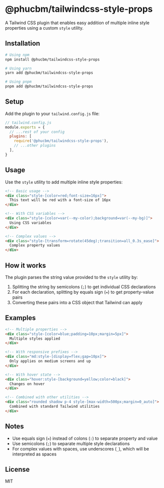 # @phucbm/tailwindcss-style-props

A Tailwind CSS plugin that enables easy addition of multiple inline style properties using a custom `style` utility.

## Installation

```bash
# Using npm
npm install @phucbm/tailwindcss-style-props

# Using yarn
yarn add @phucbm/tailwindcss-style-props

# Using pnpm
pnpm add @phucbm/tailwindcss-style-props
```

## Setup

Add the plugin to your `tailwind.config.js` file:

```js
// tailwind.config.js
module.exports = {
  // ...rest of your config
  plugins: [
    require('@phucbm/tailwindcss-style-props'),
    // ...other plugins
  ],
}
```

## Usage

Use the `style` utility to add multiple inline style properties:

```html
<!-- Basic usage -->
<div class="style-[color=red;font-size=16px]">
  This text will be red with a font-size of 16px
</div>

<!-- With CSS variables -->
<div class="style-[color=var(--my-color);background=var(--my-bg)]">
  Using CSS variables
</div>

<!-- Complex values -->
<div class="style-[transform=rotate(45deg);transition=all_0.3s_ease]">
  Complex property values
</div>
```

## How it works

The plugin parses the string value provided to the `style` utility by:

1. Splitting the string by semicolons (`;`) to get individual CSS declarations
2. For each declaration, splitting by equals sign (`=`) to get property-value pairs
3. Converting these pairs into a CSS object that Tailwind can apply

## Examples

```html
<!-- Multiple properties -->
<div class="style-[color=blue;padding=10px;margin=5px]">
  Multiple styles applied
</div>

<!-- With responsive prefixes -->
<div class="md:style-[display=flex;gap=10px]">
  Only applies on medium screens and up
</div>

<!-- With hover state -->
<div class="hover:style-[background=yellow;color=black]">
  Changes on hover
</div>

<!-- Combined with other utilities -->
<div class="rounded shadow p-4 style-[max-width=500px;margin=0_auto]">
  Combined with standard Tailwind utilities
</div>
```

## Notes

- Use equals sign (`=`) instead of colons (`:`) to separate property and value
- Use semicolons (`;`) to separate multiple style declarations
- For complex values with spaces, use underscores (`_`), which will be interpreted as spaces

## License

MIT